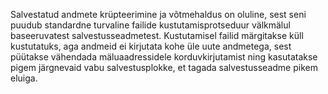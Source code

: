 Salvestatud andmete krüpteerimine ja võtmehaldus on oluline, sest seni puudub
standardne turvaline failide kustutamisprotseduur välkmälul baseeruvatest
salvestusseadmetest. Kustutamisel failid märgitakse küll kustutatuks, aga
andmeid ei kirjutata kohe üle uute andmetega, sest püütakse vähendada
mäluaadressidele korduvkirjutamist ning kasutatakse pigem järgnevaid vabu
salvestusplokke, et tagada salvestusseadme pikem eluiga.
